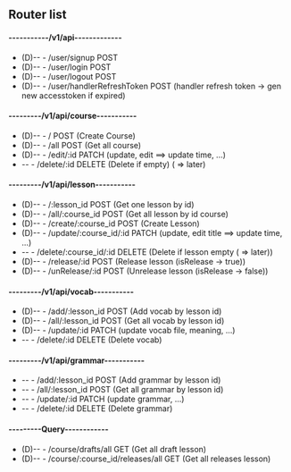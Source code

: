 ## Router list

#### -----------/v1/api-------------

-   (D)-- - /user/signup POST
-   (D)-- - /user/login POST
-   (D)-- - /user/logout POST
-   (D)-- - /user/handlerRefreshToken POST (handler refresh token -> gen new accesstoken if expired)

#### ---------/v1/api/course-----------

-   (D)-- - / POST (Create Course)
-   (D)-- - /all POST (Get all course)
-   (D)-- - /edit/:id PATCH (update, edit ==> update time, ...)
-   -- - /delete/:id DELETE (Delete if empty) ( => later)

#### ---------/v1/api/lesson-----------

-   (D)-- - /:lesson_id POST (Get one lesson by id)
-   (D)-- - /all/:course_id POST (Get all lesson by id course)
-   (D)-- - /create/:course_id POST (Create Lesson)
-   (D)-- - /update/:course_id/:id PATCH (update, edit title ==> update time, ...)
-   -- - /delete/:course_id/:id DELETE (Delete if lesson empty ( => later))
-   (D)-- - /release/:id POST (Release lesson (isRelease -> true))
-   (D)-- - /unRelease/:id POST (Unrelease lesson (isRelease -> false))

#### ---------/v1/api/vocab-----------

-   (D)-- - /add/:lesson_id POST (Add vocab by lesson id)
-   (D)-- - /all/:lesson_id POST (Get all vocab by lesson id)
-   (D)-- - /update/:id PATCH (update vocab file, meaning, ...)
-   -- - /delete/:id DELETE (Delete vocab)

#### ---------/v1/api/grammar-----------

-   -- - /add/:lesson_id POST (Add grammar by lesson id)
-   -- - /all/:lesson_id POST (Get all grammar by lesson id)
-   -- - /update/:id PATCH (update grammar, ...)
-   -- - /delete/:id DELETE (Delete grammar)

#### ---------Query------------

-   (D)-- - /course/drafts/all GET (Get all draft lesson)
-   (D)-- - /course/:course_id/releases/all GET (Get all releases lesson)
